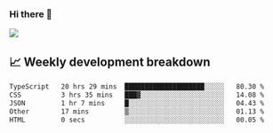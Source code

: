 ### Hi there 👋
<img align="center" src="https://github-readme-stats.vercel.app/api?username=Tumao727&show_icons=true&hide_title=true&theme=dracula" />


## 📈 Weekly development breakdown
<!--START_SECTION:waka-->

```txt
TypeScript   20 hrs 29 mins  ████████████████████░░░░░   80.30 %
CSS          3 hrs 35 mins   ███▓░░░░░░░░░░░░░░░░░░░░░   14.08 %
JSON         1 hr 7 mins     █░░░░░░░░░░░░░░░░░░░░░░░░   04.43 %
Other        17 mins         ▒░░░░░░░░░░░░░░░░░░░░░░░░   01.13 %
HTML         0 secs          ░░░░░░░░░░░░░░░░░░░░░░░░░   00.05 %
```

<!--END_SECTION:waka-->